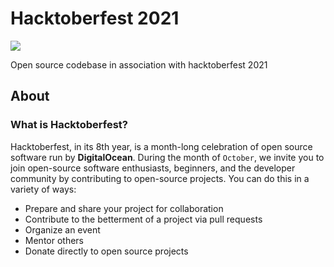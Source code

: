 # Hacktoberfest 2021
![](https://hacktoberfest.digitalocean.com/_nuxt/img/logo-hacktoberfest-full.f42e3b1.svg)

Open source codebase in association with hacktoberfest 2021

## About
### What is Hacktoberfest?
Hacktoberfest, in its 8th year, is a month-long celebration of open source software run by **DigitalOcean**. During the month of `October`, we invite you to join open-source software enthusiasts, beginners, and the developer community by contributing to open-source projects. You can do this in a variety of ways:

- Prepare and share your project for collaboration
- Contribute to the betterment of a project via pull requests
- Organize an event
- Mentor others
- Donate directly to open source projects
